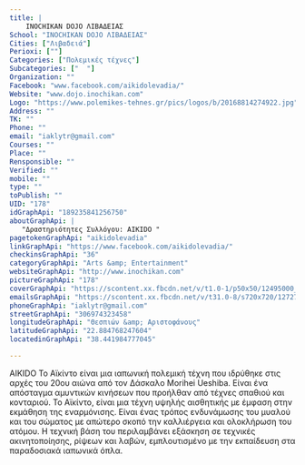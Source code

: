 ```yaml
---
title: |
    INOCHIKAN DOJO ΛIBAΔEIAΣ
School: "INOCHIKAN DOJO ΛIBAΔEIAΣ"
Cities: ["Λιβαδειά"]
Perioxi: [""]
Categories: ["Πολεμικές τέχνες"]
Subcategories: ["  "]
Organization: ""
Facebook: "www.facebook.com/aikidolevadia/"
Website: "www.dojo.inochikan.com"
Logo: "https://www.polemikes-tehnes.gr/pics/logos/b/20168814274922.jpg"
Address: ""
TK: ""
Phone: ""
email: "iaklytr@gmail.com"
Courses: ""
Place: ""
Rensponsible: ""
Verified: ""
mobile: ""
type: ""
toPublish: ""
UID: "178"
idGraphApi: "189235841256750"
aboutGraphApi: | 
   "Δραστηριότητες Συλλόγου: AIKIDO "
pagetokenGraphApi: "aikidolevadia"
linkGraphApi: "https://www.facebook.com/aikidolevadia/"
checkinsGraphApi: "36"
categoryGraphApi: "Arts &amp; Entertainment"
websiteGraphApi: "http://www.inochikan.com"
pictureGraphApi: "178"
coverGraphApi: "https://scontent.xx.fbcdn.net/v/t1.0-1/p50x50/12495000_537005766479754_3568331405898208506_n.jpg?oh=e7569d4557ebf30544d5958492335875&amp;oe=5B080D3B"
emailsGraphApi: "https://scontent.xx.fbcdn.net/v/t31.0-8/s720x720/1272708_198606843652983_1752632707_o.jpg?oh=bd650ee520430de4e69269c5620d39da&amp;oe=5B03C50C"
phoneGraphApi: "iaklytr@gmail.com"
streetGraphApi: "306974323458"
longitudeGraphApi: "Θεσπιών &amp; Αριστοφάνους"
latitudeGraphApi: "22.884768247604"
locatedinGraphApi: "38.441984777045"

---
```


AIKIDO Το Αϊκίντο είναι μια ιαπωνική πολεμική τέχνη που ιδρύθηκε στις αρχές του 20ου αιώνα από τον Δάσκαλο Morihei Ueshiba. Είναι ένα απόσταγμα αμυντικών κινήσεων που προήλθαν από τέχνες σπαθιού και κονταριού. Το Αϊκίντο, είναι μια τέχνη υψηλής αισθητικής με έμφαση στην εκμάθηση της εναρμόνισης. Είναι ένας τρόπος ενδυνάμωσης του μυαλού και του σώματος με απώτερο σκοπό την καλλιέργεια και ολοκλήρωση του ατόμου. Η τεχνική βάση του περιλαμβάνει εξάσκηση σε τεχνικές ακινητοποίησης, ρίψεων και λαβών, εμπλουτισμένο με την εκπαίδευση στα παραδοσιακά ιαπωνικά όπλα. 

